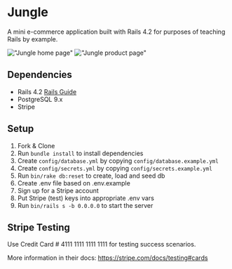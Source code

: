 # Jungle

A mini e-commerce application built with Rails 4.2 for purposes of teaching Rails by example.


!["Jungle home page"]()
!["Jungle product page"]()




## Dependencies

* Rails 4.2 [Rails Guide](http://guides.rubyonrails.org/v4.2/)
* PostgreSQL 9.x
* Stripe

## Setup

1. Fork & Clone
2. Run `bundle install` to install dependencies
3. Create `config/database.yml` by copying `config/database.example.yml`
4. Create `config/secrets.yml` by copying `config/secrets.example.yml`
5. Run `bin/rake db:reset` to create, load and seed db
6. Create .env file based on .env.example
7. Sign up for a Stripe account
8. Put Stripe (test) keys into appropriate .env vars
9. Run `bin/rails s -b 0.0.0.0` to start the server


## Stripe Testing

Use Credit Card # 4111 1111 1111 1111 for testing success scenarios.

More information in their docs: <https://stripe.com/docs/testing#cards>